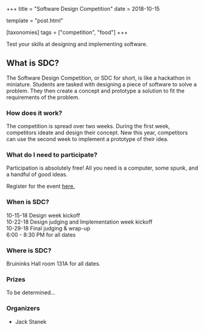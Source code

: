 +++
title = "Software Design Competition"
date = 2018-10-15

template = "post.html"

[taxonomies]
tags = ["competition", "food"]
+++

Test your skills at designing and implementing software.

<!-- more -->

## What is SDC?

The Software Design Competition, or SDC for short, is like a
hackathon in miniature. Students are tasked with designing a piece of
software to solve a problem. They then create a concept and prototype
a solution to fit the requirements of the problem.

### How does it work?

The competition is spread over two weeks. During the first week,
competitors ideate and design their concept. New this year,
competitors can use the second week to implement a prototype of their
idea.

### What do I need to participate?

Participation is absolutely free! All you need is a computer, some
spunk, and a handful of good ideas.

Register for the event [here.](https://z.umn.edu/SDC18)

### When is SDC?
10-15-18 Design week kickoff   
10-22-18 Design judging and Implementation week kickoff  
10-29-18 Final judging & wrap-up  
6:00 - 8:30 PM for all dates  

### Where is SDC?
Bruininks Hall room 131A for all dates.  


### Prizes

To be determined...

### Organizers

- Jack Stanek
